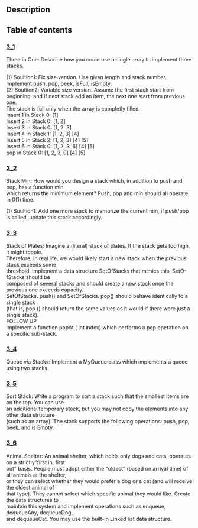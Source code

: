 ## Description
## Table of contents
### [3_1](./3_1)
Three in One: Describe how you could use a single array to implement three stacks.  

(1) Soultion1: Fix size version. Use given length and stack number. Implement push, pop, peek, isFull, isEmpty.  
(2) Soultion2: Variable size version. Assume the first stack start from beginning, and if next stack add an item, the next one start from previous one.  
			   The stack is full only when the array is completly filled.  
               Insert 1 in Stack 0: [1]  
			   Insert 2 in Stack 0: [1, 2]  
			   Insert 3 in Stack 0: [1, 2, 3]  
			   Insert 4 in Stack 1: [1, 2, 3] [4]  
			   Insert 5 in Stack 2: [1, 2, 3] [4] [5]  
			   Insert 6 in Stack 0: [1, 2, 3, 6] [4] [5]  
			   pop in Stack 0: [1, 2, 3, 0] [4] [5] 
### [3_2](./3_2)
Stack Min: How would you design a stack which, in addition to push and pop, has a function min  
which returns the minimum element? Push, pop and min should all operate in 0(1) time.  

(1) Soultion1: Add one more stack to memorize the current min, if push/pop is called, update this stack accordingly.

### [3_3](./3_3)
Stack of Plates: Imagine a (literal) stack of plates. If the stack gets too high, it might topple.  
Therefore, in real life, we would likely start a new stack when the previous stack exceeds some  
threshold. Implement a data structure SetOfStacks that mimics this. SetO-fStacks should be  
composed of several stacks and should create a new stack once the previous one exceeds capacity.  
SetOfStacks. push() and SetOfStacks. pop() should behave identically to a single stack  
(that is, pop () should return the same values as it would if there were just a single stack).  
FOLLOW UP  
Implement a function popAt ( int index) which performs a pop operation on a specific sub-stack.  


### [3_4](./3_4)
Queue via Stacks: Implement a MyQueue class which implements a queue using two stacks.  

### [3_5](./3_5)
Sort Stack: Write a program to sort a stack such that the smallest items are on the top. You can use  
an additional temporary stack, but you may not copy the elements into any other data structure  
(such as an array). The stack supports the following operations: push, pop, peek, and is Empty.  

### [3_6](./3_6)
Animal Shelter: An animal shelter, which holds only dogs and cats, operates on a strictly"first in, first  
out" basis. People must adopt either the "oldest" (based on arrival time) of all animals at the shelter,  
or they can select whether they would prefer a dog or a cat (and will receive the oldest animal of  
that type). They cannot select which specific animal they would like. Create the data structures to  
maintain this system and implement operations such as enqueue, dequeueAny, dequeueDog,  
and dequeueCat. You may use the built-in Linked list data structure.  
